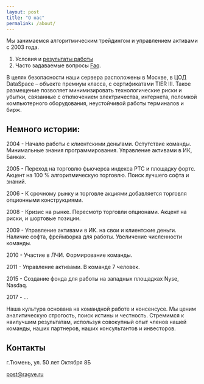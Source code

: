 ```yaml
---
layout: post
title: "О нас"
permalink: /about/
---
```


Мы занимаемся алгоритмическим трейдингом и управлением активами с 2003 года. 

1. Условия и [результаты работы](https://ragve-hub.github.io/tale/about/)
2. Часто задаваемые вопросы [Faq](https://ragve-hub.github.io/tale/faq/).

В целях безопасности наши сервера расположены в Москве, в ЦОД DataSpace – объекте премиум класса, с сертификатами TIER III. Такое размещение позволяет минимизировать технологические риски и убытки, связанные с отключением электричества, интернета, поломкой компьютерного оборудования, неустойчивой работы терминалов и бирж. 

## Немного истории:

2004 - Начало работы с клиентскими деньгами. Остутствие команды. Минимальные знания программирования. Управление активами в ИК, Банках. 

2005 - Переход на торговлю фьючерса индекса РТС и площадку фортс. Акцент на 100 % алгоритмическую торговлю. Поиск лучшего софта и знаний.

2006 - К срочному рынку и торговле акциями добавляется торговля опционными конструкциями.

2008 - Кризис на рынке. Пересмотр торговли опционами. Акцент на риски, и шортовые позиции.

2009 - Управление активами в ИК. на свои и клиентские деньги. Наличие софта, фреймворка для работы. Увеличение численности команды. 

2010 - Участие в ЛЧИ. Формирование команды. 

2011 - Управление активами. В команде 7 человек.

2015 - Создание фонда для работы на западных площадках Nyse, Nasdaq.

2017 -  ...


Наша культура основана на командной работе и консенсусе. Мы ценим аналитическую строгость, поиск истины и честность. Стремимся к наилучшим результатам, используя совокупный опыт членов нашей команды, наших партнеров, наших консультантов и инвесторов.


## Контакты

г.Тюмень, ул. 50 лет Октября 8Б

post@ragve.ru
